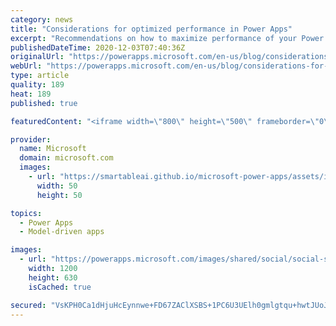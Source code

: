 ```yaml
---
category: news
title: "Considerations for optimized performance in Power Apps"
excerpt: "Recommendations on how to maximize performance of your Power Apps "
publishedDateTime: 2020-12-03T07:40:36Z
originalUrl: "https://powerapps.microsoft.com/en-us/blog/considerations-for-optimized-performance-in-power-apps/"
webUrl: "https://powerapps.microsoft.com/en-us/blog/considerations-for-optimized-performance-in-power-apps/"
type: article
quality: 189
heat: 189
published: true

featuredContent: "<iframe width=\"800\" height=\"500\" frameborder=\"0\" src=\"https://www.youtube.com/embed/jcKoqC9Vfmo\" allow=\"accelerometer; autoplay; encrypted-media; gyroscope; picture-in-picture\" allowfullscreen></iframe>"

provider:
  name: Microsoft
  domain: microsoft.com
  images:
    - url: "https://smartableai.github.io/microsoft-power-apps/assets/images/organizations/microsoft.com-50x50.jpg"
      width: 50
      height: 50

topics:
  - Power Apps
  - Model-driven apps

images:
  - url: "https://powerapps.microsoft.com/images/shared/social/social-share-post-ignite.png"
    width: 1200
    height: 630
    isCached: true

secured: "VsKPH0Ca1dHjuHcEynnwe+FD67ZAClXSBS+1PC6U3UElh0gmlgtqu+hwtJUoJ+VAVzIAuH16eZjdP+wemuyTyLIC9qxL50m3alrWSunYYSvLjuaPfj4i6dInFmHYIwHRIDmS4nprhBUyrMyy22STUUyf4BVA3sR6zREdKgBG74zjAmPh7dpKxFsB85FxjPEaws+Itb20QZemLdLlcx/HtwRHWBZ1CsVTdmyg3c1r5bIO/q4wuEuZ1BdgAjjpmQrztyEJXTqIEgGkQA/6ANIgs+UqL+/SksP5SXswE7Vo/Ddnd+MIFch8+/X/fkgtUOMeCEcRz6RyoUaxNpKOqk5iB3YlgsKpQuwfqGtkytYnsNvze55qOuvqYvp/XPe0d6YtPMa80OG461r1VyjDDjzAiAGhLCax1t0ZTrbebV/D1hsr3369ZIIuYssCgN2aj0tvMD8QVFlaAEVTi8F4a65pYA==;KA9t0uu45SjdDCDLZre8mg=="
---
```


